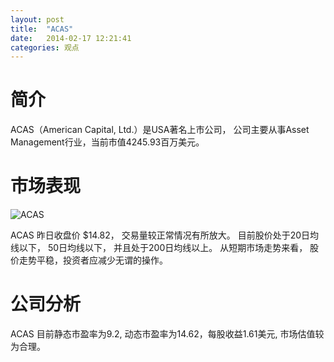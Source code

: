 ```yaml
---
layout: post
title:  "ACAS"
date:   2014-02-17 12:21:41
categories: 观点
---
```


# 简介
ACAS（American Capital, Ltd.）是USA著名上市公司，
公司主要从事Asset Management行业，当前市值4245.93百万美元。

# 市场表现

![ACAS](http://finviz.com/chart.ashx?t=ACAS&ty=c&ta=1&p=d&s=l)

ACAS 昨日收盘价 $14.82，
交易量较正常情况有所放大。
目前股价处于20日均线以下，
50日均线以下，
并且处于200日均线以上。
从短期市场走势来看，
股价走势平稳，投资者应减少无谓的操作。

# 公司分析
ACAS 目前静态市盈率为9.2, 动态市盈率为14.62，每股收益1.61美元,
市场估值较为合理。
